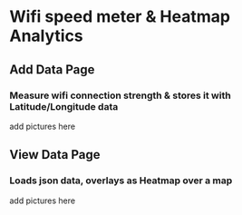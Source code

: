 # Wifi speed meter & Heatmap Analytics

## Add Data Page

### Measure wifi connection strength & stores it with Latitude/Longitude data


add pictures here


## View Data Page

### Loads json data, overlays as Heatmap over a map


add pictures here
